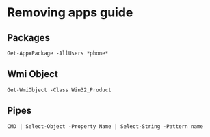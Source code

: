 # Removing apps guide

## Packages

`Get-AppxPackage -AllUsers *phone*`

## Wmi Object

`Get-WmiObject -Class Win32_Product`

## Pipes

`CMD | Select-Object -Property Name | Select-String -Pattern name`
